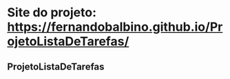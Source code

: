 # Site do projeto: https://fernandobalbino.github.io/ProjetoListaDeTarefas/
## ProjetoListaDeTarefas
